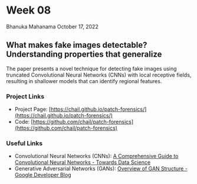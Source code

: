 Week 08
====

Bhanuka Mahanama
October 17, 2022

## What makes fake images detectable? Understanding properties that generalize 
The paper presents a novel technique for detecting fake images using truncated Convolutional Neural Networks (CNNs) with local receptive fields, 
resulting in shallower models that can identify regional features. 

### Project Links
* Project Page: [https://chail.github.io/patch-forensics/](https://chail.github.io/patch-forensics/)
* Code: [https://github.com/chail/patch-forensics](https://github.com/chail/patch-forensics)

### Useful Links
* Convolutional Neural Networks (CNNs): [A Comprehensive Guide to Convolutional Neural Networks - Towards Data Science](https://towardsdatascience.com/a-comprehensive-guide-to-convolutional-neural-networks-the-eli5-way-3bd2b1164a53)
* Generative Adversarial Networks (GANs): [Overview of GAN Structure - Google Developer Blog](https://developers.google.com/machine-learning/gan/gan_structure)
